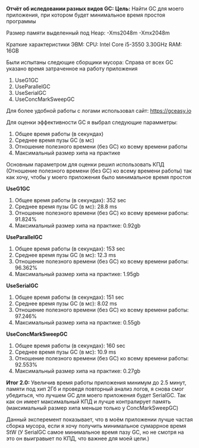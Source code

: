 **Отчёт об иследовании разных видов GC:**
**Цель:** 
Найти GC для моего приложения, при котором будет минимальное время простоя программы

Размер памяти выделенный под Heap:
-Xms2048m
-Xmx2048m

Краткие характеристики ЭВМ:
CPU: Intel Core i5-3550 3.30GHz
RAM: 16GB

Были испытаны следющие сборщики мусора:
Справа от всех GC указано время затраченное на работу приложения
1) UseG1GC
2) UseParallelGC
3) UseSerialGC
4) UseConcMarkSweepGC

Для более удобной работы с логами использовал сайт: https://gceasy.io

Для оценки эффективности GC я выбрал следующие парамметры:
1) Общее время работы (в секундах)
2) Среднее время пузы GC (в мс)
3) Отношение полезного времени (без GC) ко всему времени работы
4) Максимальный размер хипа на практике

Основным параметром для оценки решил использовать КПД (Отношение полезного времени (без GC) ко всему времени работы) 
так как хочу, чтобы у моего приложения было минимальное время простоя

**UseG1GC**
1) Общее время работы (в секундах): 352 sec
2) Среднее время пузы GC (в мс): 28.8 ms
3) Отношение полезного времени (без GC) ко всему времени работы: 91.824%
4) Максимальный размер хипа на практике: 0.92gb

**UseParallelGC**
1) Общее время работы (в секундах): 153 sec
2) Среднее время пузы GC (в мс): 	12.3 ms
3) Отношение полезного времени (без GC) ко всему времени работы: 96.362%
4) Максимальный размер хипа на практике: 1.95gb

**UseSerialGC**
1) Общее время работы (в секундах): 151 sec
2) Среднее время пузы GC (в мс): 	8.02 ms
3) Отношение полезного времени (без GC) ко всему времени работы: 97.246%
4) Максимальный размер хипа на практике: 0.55gb

**UseConcMarkSweepGC**
1) Общее время работы (в секундах): 160 sec
2) Среднее время пузы GC (в мс): 	10.9 ms
3) Отношение полезного времени (без GC) ко всему времени работы: 92.553%
4) Максимальный размер хипа на практике: 0.27gb

**Итог 2.0:**
Увеличив время работы приложения минимум до 2.5 минут, памяти под хип 2Гб и проведя повторный анализ логов, я снова смог убедиться, 
что лучшем GC для моего приложения будет SerialGC. Так как он имеет максимальный КПД и лучше контралирует память 
(максимальный размер хипа меньше только у ConcMarkSweepGC)

Данный эксперемент показывает, что в моём приложении лучше частая сборка мусора, если я хочу получить минимальное сумаррное время StW
(У SerialGC самое минимальное время пазу GC, но не смотря на это он выигравыет по КПД, что важнее для моей цели.)
